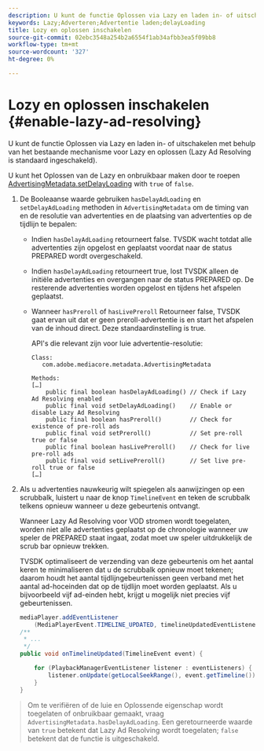 ```yaml
---
description: U kunt de functie Oplossen via Lazy en laden in- of uitschakelen met behulp van het bestaande mechanisme voor Lazy en oplossen (Lazy Ad Resolving is standaard ingeschakeld).
keywords: Lazy;Adverteren;Advertentie laden;delayLoading
title: Lozy en oplossen inschakelen
source-git-commit: 02ebc3548a254b2a6554f1ab34afbb3ea5f09bb8
workflow-type: tm+mt
source-wordcount: '327'
ht-degree: 0%

---
```


# Lozy en oplossen inschakelen {#enable-lazy-ad-resolving}

U kunt de functie Oplossen via Lazy en laden in- of uitschakelen met behulp van het bestaande mechanisme voor Lazy en oplossen (Lazy Ad Resolving is standaard ingeschakeld).

U kunt het Oplossen van de Lazy en onbruikbaar maken door te roepen [AdvertisingMetadata.setDelayLoading](https://help.adobe.com/en_US/primetime/api/psdk/javadoc_2.4/com/adobe/mediacore/metadata/AdvertisingMetadata.html#setDelayAdLoading-boolean-) with `true` of `false`.

1. De Booleaanse waarde gebruiken `hasDelayAdLoading` en `setDelayAdLoading` methoden in `AdvertisingMetadata` om de timing van en de resolutie van advertenties en de plaatsing van advertenties op de tijdlijn te bepalen:

   * Indien `hasDelayAdLoading` retourneert false. TVSDK wacht totdat alle advertenties zijn opgelost en geplaatst voordat naar de status PREPARED wordt overgeschakeld.
   * Indien `hasDelayAdLoading` retourneert true, lost TVSDK alleen de initiële advertenties en overgangen naar de status PREPARED op. De resterende advertenties worden opgelost en tijdens het afspelen geplaatst.
   * Wanneer `hasPreroll` of `hasLivePreroll` Retourneer false, TVSDK gaat ervan uit dat er geen preroll-advertentie is en start het afspelen van de inhoud direct. Deze standaardinstelling is true.

     API&#39;s die relevant zijn voor luie advertentie-resolutie:

     ```
     Class: 
        com.adobe.mediacore.metadata.AdvertisingMetadata 
     
     Methods: 
     […] 
         public final boolean hasDelayAdLoading() // Check if Lazy Ad Resolving enabled 
         public final void setDelayAdLoading()    // Enable or disable Lazy Ad Resolving 
         public final boolean hasPreroll()        // Check for existence of pre-roll ads 
         public final void setPreroll()           // Set pre-roll true or false 
         public final boolean hasLivePreroll()    // Check for live pre-roll ads 
         public final void setLivePreroll()       // Set live pre-roll true or false 
     […]
     ```

1. Als u advertenties nauwkeurig wilt spiegelen als aanwijzingen op een scrubbalk, luistert u naar de knop `TimelineEvent` en teken de scrubbalk telkens opnieuw wanneer u deze gebeurtenis ontvangt.

   Wanneer Lazy Ad Resolving voor VOD stromen wordt toegelaten, worden niet alle advertenties geplaatst op de chronologie wanneer uw speler de PREPARED staat ingaat, zodat moet uw speler uitdrukkelijk de scrub bar opnieuw trekken.

   TVSDK optimaliseert de verzending van deze gebeurtenis om het aantal keren te minimaliseren dat u de scrubbalk opnieuw moet tekenen; daarom houdt het aantal tijdlijngebeurtenissen geen verband met het aantal ad-hoceinden dat op de tijdlijn moet worden geplaatst. Als u bijvoorbeeld vijf ad-einden hebt, krijgt u mogelijk niet precies vijf gebeurtenissen.

   ```java
   mediaPlayer.addEventListener 
       (MediaPlayerEvent.TIMELINE_UPDATED, timelineUpdatedEventListener); 
   /** 
    * ... 
    */ 
   public void onTimelineUpdated(TimelineEvent event) { 
   
       for (PlaybackManagerEventListener listener : eventListeners) { 
           listener.onUpdate(getLocalSeekRange(), event.getTimeline()); 
       } 
   } 
   ```

>Om te verifiëren of de luie en Oplossende eigenschap wordt toegelaten of onbruikbaar gemaakt, vraag `AdvertisingMetadata.hasDelayAdLoading`. Een geretourneerde waarde van `true` betekent dat Lazy Ad Resolving wordt toegelaten; `false` betekent dat de functie is uitgeschakeld.

